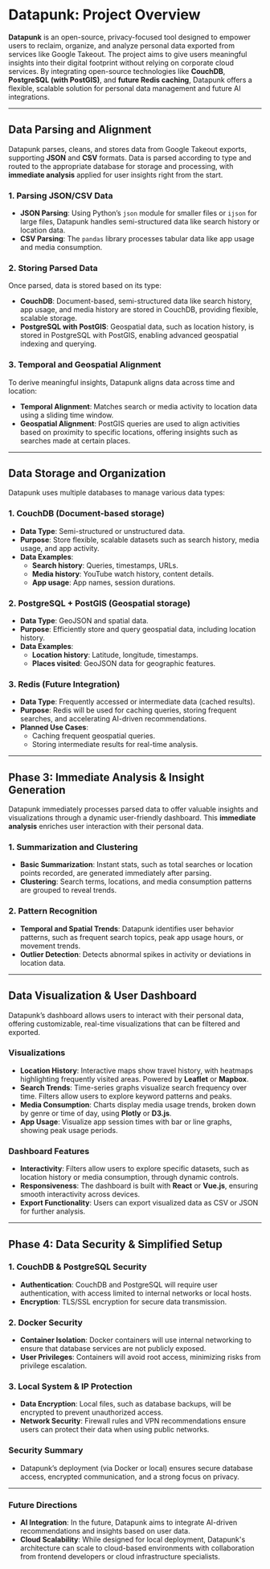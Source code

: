 # **Datapunk: Project Overview**

**Datapunk** is an open-source, privacy-focused tool designed to empower users to reclaim, organize, and analyze personal data exported from services like Google Takeout. The project aims to give users meaningful insights into their digital footprint without relying on corporate cloud services. By integrating open-source technologies like **CouchDB**, **PostgreSQL (with PostGIS)**, and **future Redis caching**, Datapunk offers a flexible, scalable solution for personal data management and future AI integrations.

---

## **Data Parsing and Alignment**

Datapunk parses, cleans, and stores data from Google Takeout exports, supporting **JSON** and **CSV** formats. Data is parsed according to type and routed to the appropriate database for storage and processing, with **immediate analysis** applied for user insights right from the start.

### **1. Parsing JSON/CSV Data**
- **JSON Parsing**: Using Python’s `json` module for smaller files or `ijson` for large files, Datapunk handles semi-structured data like search history or location data.
- **CSV Parsing**: The `pandas` library processes tabular data like app usage and media consumption.

### **2. Storing Parsed Data**
Once parsed, data is stored based on its type:
- **CouchDB**: Document-based, semi-structured data like search history, app usage, and media history are stored in CouchDB, providing flexible, scalable storage.
- **PostgreSQL with PostGIS**: Geospatial data, such as location history, is stored in PostgreSQL with PostGIS, enabling advanced geospatial indexing and querying.

### **3. Temporal and Geospatial Alignment**
To derive meaningful insights, Datapunk aligns data across time and location:
- **Temporal Alignment**: Matches search or media activity to location data using a sliding time window.
- **Geospatial Alignment**: PostGIS queries are used to align activities based on proximity to specific locations, offering insights such as searches made at certain places.

---

## **Data Storage and Organization**

Datapunk uses multiple databases to manage various data types:

### **1. CouchDB (Document-based storage)**
- **Data Type**: Semi-structured or unstructured data.
- **Purpose**: Store flexible, scalable datasets such as search history, media usage, and app activity.
- **Data Examples**:
  - **Search history**: Queries, timestamps, URLs.
  - **Media history**: YouTube watch history, content details.
  - **App usage**: App names, session durations.

### **2. PostgreSQL + PostGIS (Geospatial storage)**
- **Data Type**: GeoJSON and spatial data.
- **Purpose**: Efficiently store and query geospatial data, including location history.
- **Data Examples**:
  - **Location history**: Latitude, longitude, timestamps.
  - **Places visited**: GeoJSON data for geographic features.

### **3. Redis (Future Integration)**
- **Data Type**: Frequently accessed or intermediate data (cached results).
- **Purpose**: Redis will be used for caching queries, storing frequent searches, and accelerating AI-driven recommendations.
- **Planned Use Cases**:
  - Caching frequent geospatial queries.
  - Storing intermediate results for real-time analysis.

---

## **Phase 3: Immediate Analysis & Insight Generation**

Datapunk immediately processes parsed data to offer valuable insights and visualizations through a dynamic user-friendly dashboard. This **immediate analysis** enriches user interaction with their personal data.

### **1. Summarization and Clustering**
- **Basic Summarization**: Instant stats, such as total searches or location points recorded, are generated immediately after parsing.
- **Clustering**: Search terms, locations, and media consumption patterns are grouped to reveal trends.

### **2. Pattern Recognition**
- **Temporal and Spatial Trends**: Datapunk identifies user behavior patterns, such as frequent search topics, peak app usage hours, or movement trends.
- **Outlier Detection**: Detects abnormal spikes in activity or deviations in location data.

---

## **Data Visualization & User Dashboard**

Datapunk’s dashboard allows users to interact with their personal data, offering customizable, real-time visualizations that can be filtered and exported.

### **Visualizations**
- **Location History**: Interactive maps show travel history, with heatmaps highlighting frequently visited areas. Powered by **Leaflet** or **Mapbox**.
- **Search Trends**: Time-series graphs visualize search frequency over time. Filters allow users to explore keyword patterns and peaks.
- **Media Consumption**: Charts display media usage trends, broken down by genre or time of day, using **Plotly** or **D3.js**.
- **App Usage**: Visualize app session times with bar or line graphs, showing peak usage periods.

### **Dashboard Features**
- **Interactivity**: Filters allow users to explore specific datasets, such as location history or media consumption, through dynamic controls.
- **Responsiveness**: The dashboard is built with **React** or **Vue.js**, ensuring smooth interactivity across devices.
- **Export Functionality**: Users can export visualized data as CSV or JSON for further analysis.

---

## **Phase 4: Data Security & Simplified Setup**

### **1. CouchDB & PostgreSQL Security**
- **Authentication**: CouchDB and PostgreSQL will require user authentication, with access limited to internal networks or local hosts.
- **Encryption**: TLS/SSL encryption for secure data transmission.

### **2. Docker Security**
- **Container Isolation**: Docker containers will use internal networking to ensure that database services are not publicly exposed.
- **User Privileges**: Containers will avoid root access, minimizing risks from privilege escalation.

### **3. Local System & IP Protection**
- **Data Encryption**: Local files, such as database backups, will be encrypted to prevent unauthorized access.
- **Network Security**: Firewall rules and VPN recommendations ensure users can protect their data when using public networks.

### **Security Summary**
- Datapunk’s deployment (via Docker or local) ensures secure database access, encrypted communication, and a strong focus on privacy.

---

### **Future Directions**
- **AI Integration**: In the future, Datapunk aims to integrate AI-driven recommendations and insights based on user data.
- **Cloud Scalability**: While designed for local deployment, Datapunk's architecture can scale to cloud-based environments with collaboration from frontend developers or cloud infrastructure specialists.